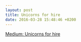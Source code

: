 ```yaml
---
layout: post
title: Unicorns for hire
date: 2016-03-28 15:48:46 +0200
---
```


[Medium: Unicorns for hire](https://medium.com/proto-venture-technology/unicorns-for-hire-b0d3f86fc807#.9tqdudg2l) 